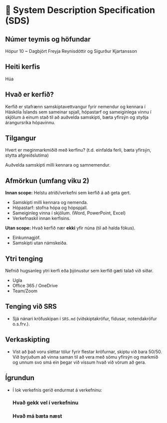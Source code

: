 # 🧭 System Description Specification (SDS)

## Númer teymis og höfundar
Hópur 10 ~ Dagbjört Freyja Reynisdóttir og Sigurður Kjartansson

## Heiti kerfis

Húa

## Hvað er kerfið?

Kerfið er stafrænn samskiptavettvangur fyrir nemendur og kennara í Háskóla Íslands sem sameinar spjall, hópastarf og sameiginlega vinnu í skjölum á einum stað til að auðvelda samskipti, bæta yfirsýn og styðja árangursríka hópavinnu.

## Tilgangur
Hvert er meginmarkmiðið með kerfinu? (t.d. einfalda ferli, bæta yfirsýn, stytta afgreiðslutíma)

Auðvelda samskipti milli kennara og samnemendur.

## Afmörkun (umfang viku 2)
**Innan scope:** Helstu atriði/verkefni sem kerfið á að geta gert.  

- Samskipti milli kennara og nemenda.
- Hópastarf: stofna hópa og hópspjall.
- Sameiginleg vinna í skjölum. (Word, PowerPoint, Excel)
- Verkefnaskil innan kerfisins.

**Utan scope:** Hvað kerfið nær **ekki** yfir núna (til að halda fókus).

- Einkunnagjöf.
- Samskipti utan námskeiða.

## Ytri tenging 
Nefnið hugsanleg ytri kerfi eða þjónustur sem kerfið gæti talað við síðar.

- Ugla
- Office 365 / OneDrive
- Team/Zoom

## Tenging við SRS
- Sjá nánari kröfuskipan í `SRS.md` (viðskiptakröfur, fídusar, notendakröfur o.s.frv.).

## Verkaskipting
- Víst að það voru sléttar tölur fyrir flestar kröfurnar, skiptu við bara 50/50. Við byrjuðum að vinna saman til að vera með sömu yfirsýn og markmið og unnum svo smá ein þegar við vissum hvað við vörum að gera.

## Ígrundun 
- Í lok verkefnis gerið endurmat á verkefninu: 
    ### Hvað gekk vel í verkefninu 

    ### Hvað má bæta næst
